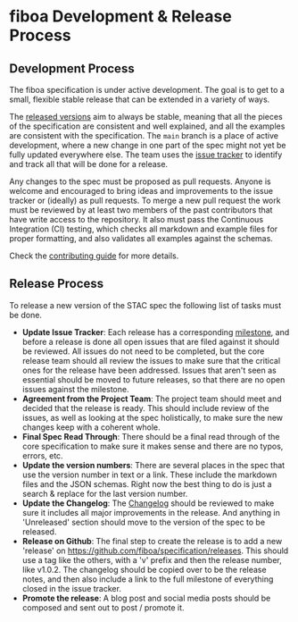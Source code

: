 # fiboa Development & Release Process

## Development Process

The fiboa specification is under active development. The goal is to get to a
small, flexible stable release that can be extended in a variety of ways.

The [released versions](https://github.com/fiboa/specification/releases)
aim to always be stable, meaning that all the pieces of the specification are
consistent and well explained, and all the examples are consistent with the
specification.
The `main` branch is a place of active development, where a new change in one
part of the spec might not yet be fully updated everywhere else.
The team uses the [issue tracker](https://github.com/fiboa/specification/issues)
to identify and track all that will be done for a release.

Any changes to the spec must be proposed as pull requests.
Anyone is welcome and encouraged to bring ideas and improvements to
the issue tracker or (ideally) as pull requests.
To merge a new pull request the work must be reviewed by at least two members of
the past contributors that have write access to the repository.
It also must pass the Continuous Integration (CI) testing, which checks
all markdown and example files for proper formatting,
and also validates all examples against the schemas.

Check the [contributing guide](CONTRIBUTING.md) for more details.

## Release Process

To release a new version of the STAC spec
the following list of tasks must be done.

- **Update Issue Tracker**:
  Each release has a corresponding
  [milestone](https://github.com/fiboa/specification/milestones),
  and before a release is done all open issues that are filed against it should
  be reviewed.
  All issues do not need to be completed, but the core release team should all
  review the issues to make sure that the critical ones for the release have
  been addressed.
  Issues that aren't seen as essential should be moved to future releases,
  so that there are no open issues against the milestone.
- **Agreement from the Project Team**:
  The project team should meet and decided that the release is ready.
  This should include review of the issues, as well as looking at the spec
  holistically, to make sure the new changes keep with a coherent whole.
- **Final Spec Read Through**:
  There should be a final read through of the core specification to make sure
  it makes sense and there are no typos, errors, etc.
- **Update the version numbers**:
  There are several places in the spec that use the version number in text or
  a link. These include the markdown files and the JSON schemas.
  Right now the best thing to do is just a search & replace for
  the last version number.
- **Update the Changelog**:
  The [Changelog](CHANGELOG.md) should be reviewed to make sure it includes all
  major improvements in the release. And anything in 'Unreleased' section
  should move to the version of the spec to be released.
- **Release on Github**:
  The final step to create the release is to add a new 'release' on
  <https://github.com/fiboa/specification/releases>.
  This should use a tag like the others, with a 'v' prefix and then
  the release number, like v1.0.2.
  The changelog should be copied over to be the release notes,
  and then also include a link to the full milestone of everything closed
  in the issue tracker.
- **Promote the release**:
  A blog post and social media posts should be composed and sent out to post /
  promote it.
